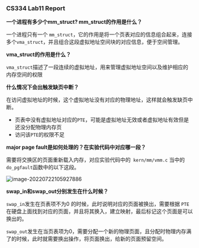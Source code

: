 ### CS334 Lab11 Report

**一个进程有多少个mm_struct? mm_struct的作用是什么？**

一个进程只有一个 `mm_struct`，它的作用是将一个页表对应的信息组合起来，连接多个`vma_struct`，并且组合这段虚拟地址空间块的对应信息，便于空间管理。

**vma_struct的作用是什么？**

`vma_struct`描述了一段连续的虚拟地址，用来管理虚拟地址空间以及维护相应的内存空间的权限

**什么情况下会出触发缺页中断？**

在访问虚拟地址的时候，这个虚拟地址没有对应的物理地址，这样就会触发缺页中断。

- 页表中没有虚拟地址对应的`PTE`，可能是虚拟地址无效或者虚拟地址有效但是还没分配物理内存页
- 访问该`PTE`的权限不足

**major page fault是如何处理的？在实验代码中对应哪一段？**

需要将交换区的页面重新载入内存，对应实验代码中的` kern/mm/vmm.c` 当中的 `do_pgfault`函数中的以下这段。

![image-20220722105927886](C:\Users\86181\AppData\Roaming\Typora\typora-user-images\image-20220722105927886.png)

**swap_in和swap_out分别发生在什么时候？**

`swap_in`发生在页表项不为0 的时候，此时说明对应的页面被换出，需要根据 `PTE`在硬盘上面找到对应的页面，并且将其换入，建立映射，最后标记这个页面是可以换出的。

`swap_out`发生在当页表项为0，需要分配一个新的物理页面，且分配时物理内存满了的时候，此时就需要换出操作，将页面换出，给新的页面预留空间。